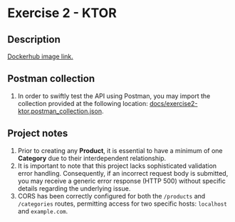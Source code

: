 # Exercise 2 - KTOR

## Description

[Dockerhub image link.](https://hub.docker.com/r/ushka1/android-class-exercise2-ktor)

## Postman collection

1. In order to swiftly test the API using Postman, you may import the collection provided at the following
   location: [docs/exercise2-ktor.postman_collection.json](./docs/exercise2-ktor.postman_collection.json).

## Project notes

1. Prior to creating any **Product**, it is essential to have a minimum of one **Category** due to their interdependent
   relationship.
2. It is important to note that this project lacks sophisticated validation error handling. Consequently, if an
   incorrect request body is submitted, you may receive a generic error response (HTTP 500) without specific details
   regarding the underlying issue.
3. CORS has been correctly configured for both the `/products` and `/categories` routes, permitting access for two
   specific
   hosts: `localhost` and `example.com`.
